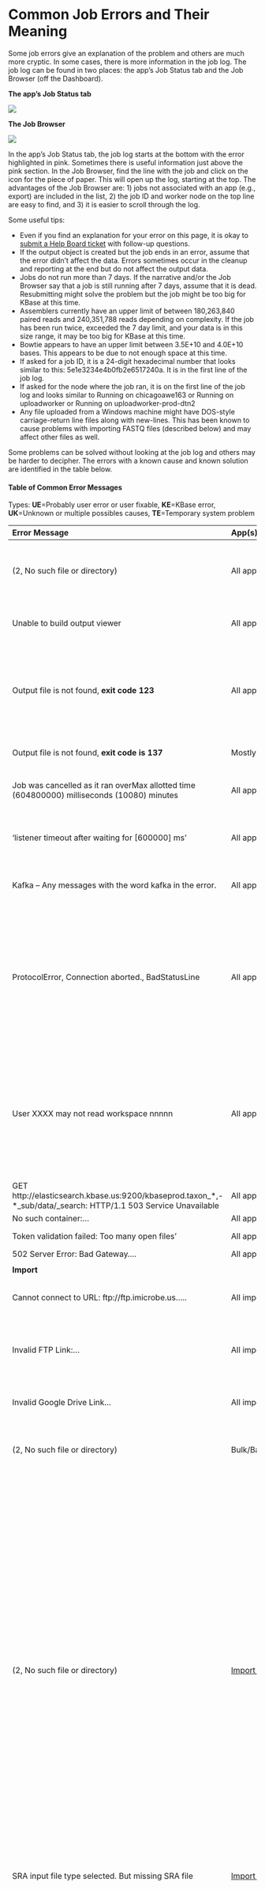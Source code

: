 # Common Job Errors and Their Meaning

Some job errors give an explanation of the problem and others are much more cryptic. In some cases, there is more information in the job log. The job log can be found in two places: the app’s Job Status tab and the Job Browser \(off the Dashboard\).

**The app’s Job Status tab**

![](http://kbase.us/wp-content/uploads/2014/10/AppErrorStatus-1.png)

**The Job Browser**

![](http://kbase.us/wp-content/uploads/2014/10/JobsPageError.png)

In the app’s Job Status tab, the job log starts at the bottom with the error highlighted in pink. Sometimes there is useful information just above the pink section. In the Job Browser, find the line with the job and click on the icon for the piece of paper. This will open up the log, starting at the top. The advantages of the Job Browser are: 1\) jobs not associated with an app \(e.g., export\) are included in the list, 2\) the job ID and worker node on the top line are easy to find, and 3\) it is easier to scroll through the log.

Some useful tips:

* Even if you find an explanation for your error on this page, it is okay to [submit a Help Board ticket](support.md) with follow-up questions.
* If the output object is created but the job ends in an error, assume that the error didn’t affect the data. Errors sometimes occur in the cleanup and reporting at the end but do not affect the output data.
* Jobs do not run more than 7 days. If the narrative and/or the Job Browser say that a job is still running after 7 days, assume that it is dead. Resubmitting might solve the problem but the job might be too big for KBase at this time. 
* Assemblers currently have an upper limit of between 180,263,840 paired reads and 240,351,788 reads depending on complexity. If the job has been run twice, exceeded the 7 day limit, and your data is in this size range, it may be too big for KBase at this time.
* Bowtie appears to have an upper limit between 3.5E+10 and 4.0E+10 bases. This appears to be due to not enough space at this time.
* If asked for a job ID, it is a 24-digit hexadecimal number that looks similar to this: 5e1e3234e4b0fb2e6517240a. It is in the first line of the job log.
* If asked for the node where the job ran, it is on the first line of the job log and looks similar to Running on chicagoawe163 or Running on uploadworker or Running on uploadworker-prod-dtn2
* Any file uploaded from a Windows machine might have  DOS-style carriage-return line files along with new-lines. This has been known to cause problems with importing FASTQ files \(described below\) and may affect other files as well.

Some problems can be solved without looking at the job log and others may be harder to decipher. The errors with a known cause and known solution are identified in the table below.

#### Table of Common Error Messages

Types: **UE**=Probably user error or user fixable, **KE**=KBase error, **UK**=Unknown or multiple possibles causes, **TE**=Temporary system problem

<table>
  <thead>
    <tr>
      <th style="text-align:left"><b>Error Message</b>
      </th>
      <th style="text-align:left"><b>App(s)</b>
      </th>
      <th style="text-align:left"><b>Type</b>
      </th>
      <th style="text-align:left"><b>Most Likely Meaning</b>
      </th>
      <th style="text-align:left"><b>Action to Take</b>
      </th>
    </tr>
  </thead>
  <tbody>
    <tr>
      <td style="text-align:left">(2, No such file or directory)</td>
      <td style="text-align:left">All apps</td>
      <td style="text-align:left">UK</td>
      <td style="text-align:left">The app did not produce any output or it produced output but none passed
        the filters. There may also be app-specific reasons described below.</td>
      <td
      style="text-align:left">Check the logs for more information. It may be necessary to adjust filters.</td>
    </tr>
    <tr>
      <td style="text-align:left">Unable to build output viewer</td>
      <td style="text-align:left">All apps</td>
      <td style="text-align:left">UK</td>
      <td style="text-align:left">The job ran for more than 7 days and crashed. There is no output. Rerunning
        might work, depending on the reason for the crash.</td>
      <td style="text-align:left">Try resubmitting.</td>
    </tr>
    <tr>
      <td style="text-align:left">Output file is not found, <b>exit code 123</b>
      </td>
      <td style="text-align:left">All apps</td>
      <td style="text-align:left">UK</td>
      <td style="text-align:left">No space left on device. The job may be too big for KBase in the current
        configuration.</td>
      <td style="text-align:left">Try rerunning to make certain that it isn&#x2019;t a conflict with other
        jobs. If this doesn&#x2019;t work, a workaround that reduces the problem
        is probably needed.</td>
    </tr>
    <tr>
      <td style="text-align:left">Output file is not found, <b>exit code is 137</b>
      </td>
      <td style="text-align:left">Mostly import apps</td>
      <td style="text-align:left">UK</td>
      <td style="text-align:left">Cause unknown. Job probably cancelled by another process but not the user.</td>
      <td
      style="text-align:left">Try resubmitting.</td>
    </tr>
    <tr>
      <td style="text-align:left">Job was cancelled as it ran overMax allotted time (604800000) milliseconds
        (10080) minutes</td>
      <td style="text-align:left">All apps</td>
      <td style="text-align:left">UE</td>
      <td style="text-align:left">The job ran for more than 7 days and finished cleanly. The job is probably
        too big.</td>
      <td style="text-align:left">Rerunning might work, depending on the reason it took so long.</td>
    </tr>
    <tr>
      <td style="text-align:left">&#x2018;listener timeout after waiting for [600000] ms&#x2019;</td>
      <td
      style="text-align:left">All apps</td>
        <td style="text-align:left">TE</td>
        <td style="text-align:left">A necessary utility called ElasticSearch went down. The fix is a manual
          process and may not get fixed during nights, weekends, and holidays.</td>
        <td
        style="text-align:left">Report the problem or resubmit the job every couple of hours until it
          runs.</td>
    </tr>
    <tr>
      <td style="text-align:left">Kafka &#x2013; Any messages with the word kafka in the error.</td>
      <td
      style="text-align:left">All apps</td>
        <td style="text-align:left">TE</td>
        <td style="text-align:left">Something went wrong with the system.</td>
        <td style="text-align:left">Report the issue if resubmitting doesn&#x2019;t fix the problem.</td>
    </tr>
    <tr>
      <td style="text-align:left">ProtocolError, Connection aborted., BadStatusLine</td>
      <td style="text-align:left">All apps</td>
      <td style="text-align:left">UK</td>
      <td style="text-align:left">Something went wrong with the reporting and cleanup at the end of the
        job.</td>
      <td style="text-align:left">It is only necessary to resubmit if you need the report at the end. The
        data is fine. If an object was created, clicking on it in the data panel
        will create a viewer for the object (which is probably missing).</td>
    </tr>
    <tr>
      <td style="text-align:left">User XXXX may not read workspace nnnnn</td>
      <td style="text-align:left">All apps</td>
      <td style="text-align:left">UE</td>
      <td style="text-align:left">The app requires data which is owned by another user and you do not have
        access. For example, you copied a genome from another user and now you
        want to do annotation. The annotation needs access to the assembly object
        but the user may have the assembly in a different narrative that you cannot
        access. In another scenario, either you or the user have deleted the original
        assembly.</td>
      <td style="text-align:left">Ask the user for access to the needed file.</td>
    </tr>
    <tr>
      <td style="text-align:left">GET http://elasticsearch.kbase.us:9200/kbaseprod.taxon_*,-*_sub/data/_search:
        HTTP/1.1 503 Service Unavailable</td>
      <td style="text-align:left">All apps</td>
      <td style="text-align:left">TE</td>
      <td style="text-align:left">A component in KBase needed to be rebooted and will recover in a few minutes.</td>
      <td
      style="text-align:left">Try again in 10-15 minutes.</td>
    </tr>
    <tr>
      <td style="text-align:left">No such container:&#x2026;</td>
      <td style="text-align:left">All apps</td>
      <td style="text-align:left">TE</td>
      <td style="text-align:left">A known temporary error</td>
      <td style="text-align:left">Resubmit</td>
    </tr>
    <tr>
      <td style="text-align:left">Token validation failed: Too many open files&#x2019;</td>
      <td style="text-align:left">All apps</td>
      <td style="text-align:left">TE</td>
      <td style="text-align:left">A known temporary error</td>
      <td style="text-align:left">Wait awhile and resubmit.</td>
    </tr>
    <tr>
      <td style="text-align:left">502 Server Error: Bad Gateway&#x2026;.</td>
      <td style="text-align:left">All apps</td>
      <td style="text-align:left">TE</td>
      <td style="text-align:left">A known temporary error</td>
      <td style="text-align:left">Resubmit</td>
    </tr>
    <tr>
      <td style="text-align:left"></td>
      <td style="text-align:left"></td>
      <td style="text-align:left"></td>
      <td style="text-align:left"></td>
      <td style="text-align:left"></td>
    </tr>
    <tr>
      <td style="text-align:left"><b>Import</b>
      </td>
      <td style="text-align:left"></td>
      <td style="text-align:left"></td>
      <td style="text-align:left"></td>
      <td style="text-align:left"></td>
    </tr>
    <tr>
      <td style="text-align:left">Cannot connect to URL: ftp://ftp.imicrobe.us&#x2026;..</td>
      <td style="text-align:left">All import apps</td>
      <td style="text-align:left">UE</td>
      <td style="text-align:left">The provided URL cannot be accessed from within KBase.</td>
      <td style="text-align:left">Double check the URL and its permission. Try again.</td>
    </tr>
    <tr>
      <td style="text-align:left">Invalid FTP Link:&#x2026;</td>
      <td style="text-align:left">All import apps</td>
      <td style="text-align:left">UE</td>
      <td style="text-align:left">The provided URL cannot be accessed from within KBase. Perhaps the option
        for &#x2018;Direct&#x2019; download should be specified instead of &#x2018;FTP&#x2019;
        (e.g., when downloading from the SRA)</td>
      <td style="text-align:left">Double check the URL and its permission. Try again.</td>
    </tr>
    <tr>
      <td style="text-align:left">Invalid Google Drive Link&#x2026;</td>
      <td style="text-align:left">All import apps</td>
      <td style="text-align:left">UE</td>
      <td style="text-align:left">The provided URL cannot be accessed from within KBase.</td>
      <td style="text-align:left">Double check the URL and its permission. Try again.</td>
    </tr>
    <tr>
      <td style="text-align:left">(2, No such file or directory)</td>
      <td style="text-align:left">Bulk/Batch import</td>
      <td style="text-align:left">UE</td>
      <td style="text-align:left">The file is not in the staging area.</td>
      <td style="text-align:left">Verify that the name is correct and upload is complete. Then resubmit.</td>
    </tr>
    <tr>
      <td style="text-align:left">(2, No such file or directory)</td>
      <td style="text-align:left"><a href="https://narrative.kbase.us/#catalog/apps/kb_uploadmethods/import_fastq_sra_as_reads_from_staging">Import file from SRA</a>
      </td>
      <td style="text-align:left">KE</td>
      <td style="text-align:left">The fastqdump ran but the file names are not the expected names. Error
        in KBase.</td>
      <td style="text-align:left">While KBase works on a fix, the following is a workaround. First, use
        the app &#x201C;Upload File to Staging from Web&#x201D; the upload all
        of your data. You can add all of the URLs you have listed in this app.
        Then, open up the staging area tab and follow the link to Globus online
        (you will need a Globus account linked to your KBase account). Rename the
        files by removing the &#x201C;.1&#x201D; from the end. Go back to KBase,
        and choose &#x201C;SRA Reads&#x201D; as the from the &#x201C;Import as&#x201D;
        dropdown menu and click the upload button (the first button to the right
        of that dropdown). That will open up an app that will add it to your narrative</td>
    </tr>
    <tr>
      <td style="text-align:left">SRA input file type selected. But missing SRA file</td>
      <td style="text-align:left"><a href="https://narrative.kbase.us/#catalog/apps/kb_uploadmethods/import_fastq_sra_as_reads_from_staging">Import SRA</a>
      </td>
      <td style="text-align:left">UE</td>
      <td style="text-align:left">The format of the file is not recognized.</td>
      <td style="text-align:left">Double check the file and try again.</td>
    </tr>
    <tr>
      <td style="text-align:left">Invalid FASTQ file &#x2026;..</td>
      <td style="text-align:left"><a href="https://narrative.kbase.us/#catalog/apps/kb_uploadmethods/import_fastq_sra_as_reads_from_staging">Import SRA</a>
      </td>
      <td style="text-align:left">KE/ UE</td>
      <td style="text-align:left">Sometimes the user has specified the file name wrong. It can also happen
        because the importer has problems with file names that end in .1</td>
      <td
      style="text-align:left">While KBase works on a fix, the following is a workaround. First, use
        the app &#x201C;Upload File to Staging from Web&#x201D; the upload all
        of your data. You can add all of the URLs you have listed in this app.
        Then, open up the staging area tab and follow the link to Globus online
        (you will need a Globus account linked to your KBase account). Rename the
        files by removing the &#x201C;.1&#x201D; from the end. Go back to KBase,
        and choose &#x201C;SRA Reads&#x201D; as the from the &#x201C;Import as&#x201D;
        dropdown menu and click the upload button (the first button to the right
        of that dropdown). That will open up an app that will add it to your narrative</td>
    </tr>
    <tr>
      <td style="text-align:left">Error running command: /kb/deployment/bin/<b>fastq-dump</b>&#x2026;..</td>
      <td
      style="text-align:left"><a href="https://narrative.kbase.us/#catalog/apps/kb_uploadmethods/import_fastq_sra_as_reads_from_staging">Import SRA</a>
        </td>
        <td style="text-align:left">UE</td>
        <td style="text-align:left">The file does not appear to be in the expected SRA format</td>
        <td style="text-align:left">Double check the file and try again</td>
    </tr>
    <tr>
      <td style="text-align:left">Error running command:<b>pigz&#x2026;..</b>
      </td>
      <td style="text-align:left">
        <p><a href="https://narrative.kbase.us/#catalog/apps/kb_uploadmethods/unpack_staging_file">Unpack_staging_file</a>
        </p>
        <p><a href="https://narrative.kbase.us/#catalog/apps/kb_uploadmethods/import_fastq_sra_as_reads_from_staging">import_fastq/SRA</a>
        </p>
      </td>
      <td style="text-align:left">UE</td>
      <td style="text-align:left">The file could not be unzipped by KBase and most likely couldn&#x2019;t
        be unzipped by the user either.</td>
      <td style="text-align:left">Verify the file is can be unzipped locally.</td>
    </tr>
    <tr>
      <td style="text-align:left">Both SRA and FASTQ/FASTA file given.</td>
      <td style="text-align:left"><a href="https://narrative.kbase.us/#catalog/apps/kb_uploadmethods/import_fastq_sra_as_reads_from_staging">import _fastq/SRA</a>
      </td>
      <td style="text-align:left">UE</td>
      <td style="text-align:left">The inputs should be either all FASTQ or all SRA.</td>
      <td style="text-align:left">Modify the inputs and resubmit.</td>
    </tr>
    <tr>
      <td style="text-align:left">Same file [XXX.XXXX.gz] is used for forward and reverse. Please select
        different files and try again.</td>
      <td style="text-align:left"><a href="https://narrative.kbase.us/#catalog/apps/kb_uploadmethods/import_fastq_sra_as_reads_from_staging">Import FASTQ</a>
      </td>
      <td style="text-align:left">UE</td>
      <td style="text-align:left">There are names for both a forward and reverse strand and they are identical.</td>
      <td
      style="text-align:left">A Single-end read library only needs one name. A Paired-end read library
        needs two files with different names.</td>
    </tr>
    <tr>
      <td style="text-align:left">File /kb/XXX.fasta is not a FASTQ file</td>
      <td style="text-align:left"><a href="https://narrative.kbase.us/#catalog/apps/kb_uploadmethods/import_fastq_sra_as_reads_from_staging">Import FASTQ</a>
      </td>
      <td style="text-align:left">UE</td>
      <td style="text-align:left">Either the file is not in FASTQ format or the file extension is not recognized.</td>
      <td
      style="text-align:left">Double check that the file is in the right format. Changing the extension
        to .fastq may be needed.</td>
    </tr>
    <tr>
      <td style="text-align:left">Invalid FASTQ file</td>
      <td style="text-align:left"><a href="https://narrative.kbase.us/#catalog/apps/kb_uploadmethods/import_fastq_sra_as_reads_from_staging">Import FASTQ</a>
      </td>
      <td style="text-align:left">UE</td>
      <td style="text-align:left">
        <p>* The fastq file includes one or more sequences that are less than 10
          bases. Short reads are a problem for some of the tools.</p>
        <p>* The fastq file doesn&#x2019;t have the right number of lines. For example,
          the lines in a single-end file needs to be a multiple of four and interleaved
          paired-end library should be a multiple of eight.</p>
        <p>* The file</p>
        <p>* The options haven&#x2019;t been selected correctly. For example, using
          an interleaved fastq file but failing to check the Interleaved box. The
          page <a href="http://kbase.us/data-upload-download-guide/short-reads/">http://kbase.us/data-upload-download-guide/short-reads/</a> might
          be helpful here.</p>
        <p>* DOS-style carriage-return line files along with new-lines. Our fasta
          validation doesn&#x2019;t handle this properly. To remove the carriage
          return characters use can this unix command</p>
        <p>tr -d &#x2018;\015&#x2019; &lt; 1.fastq &gt;cleaned_1.fastq</p>
        <p><a href="https://support.nesi.org.nz/hc/en-gb/articles/218032857-Converting-from-Windows-style-to-UNIX-style-line-endings">https://support.nesi.org.nz/hc/en-gb/articles/218032857-Converting-from-Windows-style-to-UNIX-style-line-endings</a>
        </p>
        <p><a href="https://kb.iu.edu/d/acux">https://kb.iu.edu/d/acux</a>
        </p>
      </td>
      <td style="text-align:left"></td>
    </tr>
    <tr>
      <td style="text-align:left">Reading FASTQ record failed &#x2013; non-blank lines are not a multiple
        of four.</td>
      <td style="text-align:left"><a href="https://narrative.kbase.us/#catalog/apps/kb_uploadmethods/import_fastq_sra_as_reads_from_staging">Import FASTQ</a>
      </td>
      <td style="text-align:left">UE</td>
      <td style="text-align:left">The number of lines in the FASTQ file are not a multiple of four.</td>
      <td
      style="text-align:left">Double check the file and resubmit.</td>
    </tr>
    <tr>
      <td style="text-align:left">Interleave failed &#x2013; reads files do not have an equal number of
        records&#x2026;.</td>
      <td style="text-align:left"><a href="https://narrative.kbase.us/#catalog/apps/kb_uploadmethods/import_fastq_sra_as_reads_from_staging">Import FASTQ</a>
      </td>
      <td style="text-align:left">UE</td>
      <td style="text-align:left">Something went wrong trying to interleave the Paired-end files.</td>
      <td
      style="text-align:left">Double check the line count of the files. Hidden carriage returns or linefeeds
        in the file could contribute to the problem.</td>
    </tr>
    <tr>
      <td style="text-align:left">Deinterleave failed &#x2013; line count is not divisible by 8</td>
      <td
      style="text-align:left"><a href="https://narrative.kbase.us/#catalog/apps/kb_uploadmethods/import_fastq_sra_as_reads_from_staging">Import FASTQ</a>
        </td>
        <td style="text-align:left">UE</td>
        <td style="text-align:left">The interleaved file does not appear to be the correct format.</td>
        <td
        style="text-align:left">Double check the file and try again</td>
    </tr>
    <tr>
      <td style="text-align:left">Object 1: Illegal character in object name</td>
      <td style="text-align:left"><a href="https://narrative.kbase.us/#catalog/apps/kb_uploadmethods/import_fastq_sra_as_reads_from_staging">Import FASTQ</a>
      </td>
      <td style="text-align:left">UE</td>
      <td style="text-align:left">The name of the output reads object can&#x2019;t have spaces or special
        characters.</td>
      <td style="text-align:left">Rename the output file and try again.</td>
    </tr>
    <tr>
      <td style="text-align:left">There are no contigs to save, thus there is no valid assembly.</td>
      <td
      style="text-align:left"><a href="https://narrative.kbase.us/#catalog/apps/kb_uploadmethods/import_fasta_as_assembly_from_staging">Import FASTA</a>
        </td>
        <td style="text-align:left">UE</td>
        <td style="text-align:left">There are no contigs that passed the minimum contig size.</td>
        <td style="text-align:left">Adjust the minimum contig size or other optional parameters.</td>
    </tr>
    <tr>
      <td style="text-align:left">The FASTA header key XXX appears more than once in the file</td>
      <td style="text-align:left"><a href="https://narrative.kbase.us/#catalog/apps/kb_uploadmethods/import_fasta_as_assembly_from_staging">Import FASTA</a>
      </td>
      <td style="text-align:left">UE</td>
      <td style="text-align:left">The FASTA header lines may not be unique.</td>
      <td style="text-align:left">Double check the format of the header lines and try again.</td>
    </tr>
    <tr>
      <td style="text-align:left">This FASTA file has non nucleic acid characters</td>
      <td style="text-align:left"><a href="https://narrative.kbase.us/#catalog/apps/kb_uploadmethods/import_fasta_as_assembly_from_staging">Import FASTA</a>
      </td>
      <td style="text-align:left">UE</td>
      <td style="text-align:left">The file appears to be proteins or special characters instead of DNA.</td>
      <td
      style="text-align:left">Double check the file contents and try again.</td>
    </tr>
    <tr>
      <td style="text-align:left">This FASTA file may have amino acids in it instead of the required nucleotides.</td>
      <td
      style="text-align:left"><a href="https://narrative.kbase.us/#catalog/apps/kb_uploadmethods/import_fasta_as_assembly_from_staging">Import FASTA</a>
        </td>
        <td style="text-align:left">UE</td>
        <td style="text-align:left">The file appears to be proteins instead of DNA.</td>
        <td style="text-align:left">Double check the file contents and try again.</td>
    </tr>
    <tr>
      <td style="text-align:left">FASTQ/FASTA input file type selected. But missing FASTQ/FASTA file</td>
      <td
      style="text-align:left"><a href="https://narrative.kbase.us/#catalog/apps/kb_uploadmethods/import_fasta_as_assembly_from_staging">Import FASTA</a>
        </td>
        <td style="text-align:left">UE</td>
        <td style="text-align:left">The selected file does not match the import selected.</td>
        <td style="text-align:left">Select a valid combination and try again.</td>
    </tr>
    <tr>
      <td style="text-align:left">(\utf-8\, b\PK\\x03\\x04\\x14\\x00\\x08&#x2026;&#x2026;.</td>
      <td style="text-align:left"><a href="https://narrative.kbase.us/#catalog/apps/kb_uploadmethods/import_fasta_as_assembly_from_staging">Import FASTA</a>
      </td>
      <td style="text-align:left">UE</td>
      <td style="text-align:left">Attempt to import a zip file with multiple files as a single data object.</td>
      <td
      style="text-align:left">
        <p>Run the app</p>
        <p>&#x2018;Unpack a Compressed File in Staging Area&#x2019; on the file and
          resubmit.</p>
        </td>
    </tr>
    <tr>
      <td style="text-align:left"></td>
      <td style="text-align:left"></td>
      <td style="text-align:left"></td>
      <td style="text-align:left"></td>
      <td style="text-align:left"></td>
    </tr>
    <tr>
      <td style="text-align:left"></td>
      <td style="text-align:left"></td>
      <td style="text-align:left"></td>
      <td style="text-align:left"></td>
      <td style="text-align:left"></td>
    </tr>
    <tr>
      <td style="text-align:left">Duplicate gene ID: XXXX_xxxx</td>
      <td style="text-align:left"><a href="https://narrative.kbase.us/#catalog/apps/kb_uploadmethods/import_genbank_as_genome_from_staging">Import GenBank</a>
      </td>
      <td style="text-align:left">UE</td>
      <td style="text-align:left">The gene IDs in the input file are not unique.</td>
      <td style="text-align:left">Edit the gene IDs and try again.</td>
    </tr>
    <tr>
      <td style="text-align:left">The input directory does not have any files with one of the following
        extensions .gbff,.gbk,.gb,.genbank,.dat,.gbf</td>
      <td style="text-align:left"><a href="https://narrative.kbase.us/#catalog/apps/kb_uploadmethods/import_genbank_as_genome_from_staging">Import GenBank</a>
      </td>
      <td style="text-align:left">UE</td>
      <td style="text-align:left">The app only recognizes the listed file extensions as valid GenBank files.</td>
      <td
      style="text-align:left">Change the file extension and try again.</td>
    </tr>
    <tr>
      <td style="text-align:left">XXX is not a valid KBase taxon ID.</td>
      <td style="text-align:left"><a href="https://narrative.kbase.us/#catalog/apps/kb_uploadmethods/import_genbank_as_genome_from_staging">Import GenBank</a>
      </td>
      <td style="text-align:left">UE</td>
      <td style="text-align:left">The Taxonomy ID in the advanced parameters is optional and needs to be
        an integer when specified. The user provided the text string &#x2018;XXX&#x2019;.</td>
      <td
      style="text-align:left">Use an integer taxon ID or leave it blank. The information will be picked
        up from the GenBank file or from the scientific name.</td>
    </tr>
    <tr>
      <td style="text-align:left">Every feature sequence id must match a fasta sequence id</td>
      <td style="text-align:left"><a href="https://narrative.kbase.us/#catalog/apps/kb_uploadmethods/import_gff_fasta_as_genome_from_staging">Import GFF</a>
      </td>
      <td style="text-align:left">UE</td>
      <td style="text-align:left">There is a problem with the GFF format. The IDs in the &#x2018;sequence
        source&#x2019; lines must match the header lines in the FASTA file.</td>
      <td
      style="text-align:left">Correct the format and try again.</td>
    </tr>
    <tr>
      <td style="text-align:left">unable to parse &gt;&#x2026;..</td>
      <td style="text-align:left"><a href="https://narrative.kbase.us/#catalog/apps/kb_uploadmethods/import_gff_fasta_as_genome_from_staging">Import GFF</a>
      </td>
      <td style="text-align:left">UE</td>
      <td style="text-align:left">The file may not be in GFF format.</td>
      <td style="text-align:left">Double check the format of the file and try again.</td>
    </tr>
    <tr>
      <td style="text-align:left">Features must be completely contained within the Contig in the Fasta file.</td>
      <td
      style="text-align:left"><a href="https://narrative.kbase.us/#catalog/apps/kb_uploadmethods/import_gff_fasta_as_genome_from_staging">Import GFF</a>
        </td>
        <td style="text-align:left">UE</td>
        <td style="text-align:left">The coordinates for the feature are outside the bounds of the contig.</td>
        <td
        style="text-align:left">Double check the file where indicated and try again.</td>
    </tr>
    <tr>
      <td style="text-align:left">Starch.csv&#x201D; is not a valid EXCEL nor TSV file</td>
      <td style="text-align:left"><a href="https://narrative.kbase.us/#catalog/apps/kb_uploadmethods/import_tsv_excel_as_media_from_staging">Import media</a>
      </td>
      <td style="text-align:left">UE</td>
      <td style="text-align:left">The file format is not recognized.</td>
      <td style="text-align:left">Double check the file and try again.</td>
    </tr>
    <tr>
      <td style="text-align:left">data file 4.xml either does not use commas or tabs as a separator</td>
      <td
      style="text-align:left"><a href="https://narrative.kbase.us/#catalog/apps/kb_uploadmethods/import_file_as_fba_model_from_staging">Import models</a>
        </td>
        <td style="text-align:left">UE</td>
        <td style="text-align:left">The file format is not recognized</td>
        <td style="text-align:left">Double check the file contents and try again.</td>
    </tr>
    <tr>
      <td style="text-align:left">No object with name _Nostoc_azollae__0708</td>
      <td style="text-align:left"><a href="https://narrative.kbase.us/#catalog/apps/kb_uploadmethods/import_file_as_fba_model_from_staging">Import models</a>
      </td>
      <td style="text-align:left">UE</td>
      <td style="text-align:left">The genome does not exist in the narrative</td>
      <td style="text-align:left">Correct the genome name and resubmit.</td>
    </tr>
    <tr>
      <td style="text-align:left"></td>
      <td style="text-align:left"></td>
      <td style="text-align:left"></td>
      <td style="text-align:left"></td>
      <td style="text-align:left"></td>
    </tr>
    <tr>
      <td style="text-align:left"><b>Assembly</b>
      </td>
      <td style="text-align:left"></td>
      <td style="text-align:left"></td>
      <td style="text-align:left"></td>
      <td style="text-align:left"></td>
    </tr>
    <tr>
      <td style="text-align:left">There are no contigs to save, thus there is no valid assembly.</td>
      <td
      style="text-align:left"><a href="https://narrative.kbase.us/#catalog/apps/kb_SPAdes/run_SPAdes/">Assemble with SPAdes</a>,
        <a
        href="https://narrative.kbase.us/#catalog/apps/kb_assembly_compare/run_filter_contigs_by_length">Filter assembled contigs by length</a>
          </td>
          <td style="text-align:left">UE</td>
          <td style="text-align:left">There are no contigs that passed the minimum contig size.</td>
          <td style="text-align:left">Adjust the minimum contig size or other optional parameters.</td>
    </tr>
    <tr>
      <td style="text-align:left">Error running SPAdes, return code: 1</td>
      <td style="text-align:left"><a href="https://narrative.kbase.us/#catalog/apps/kb_SPAdes/run_SPAdes">Assemble with SPAdes</a> or
        <a
        href="https://narrative.kbase.us/#catalog/apps/kb_SPAdes/run_hybridSPAdes">Assemble with hybridSPAdes</a>or <a href="https://narrative.kbase.us/#catalog/apps/kb_SPAdes/run_metaSPAdes/release">Assemble Reads with metaSPAdes</a>
      </td>
      <td style="text-align:left">UE</td>
      <td style="text-align:left">
        <ol>
          <li>The coverage of your input is so uneven that everything is disconnected.</li>
          <li>The reads contain too many k-mers to fit into available memory.</li>
          <li>Incomplete write! Reason: No space left on device.</li>
          <li>Coverage not uniform</li>
          <li>hybridSPAdes ended abnormally</li>
          <li>Failed to align paired reads</li>
          <li>left paired reads is not equal to right paired reads</li>
          <li>cannot specify any data types except a single paired-end library (optionally
            accompanied by a single library of TSLR-contigs, or PacBio reads, or Nanopore
            reads) in metaSPAdes mode</li>
          <li>The program was terminated by segmentation fault</li>
          <li>Too many erroneous kmers, the estimates might be unreliable</li>
        </ol>
      </td>
      <td style="text-align:left">Look for an explanation from SPAdes in the log.</td>
    </tr>
    <tr>
      <td style="text-align:left">Deinterleave failed &#x2013; line count is not divisible by 8</td>
      <td
      style="text-align:left"><a href="https://narrative.kbase.us/#catalog/apps/kb_SPAdes/run_SPAdes">Assemble with SPAdes</a> or
        <a
        href="https://narrative.kbase.us/#catalog/apps/kb_SPAdes/run_hybridSPAdes">Assemble with hybridSPAdes</a>or <a href="https://narrative.kbase.us/#catalog/apps/kb_SPAdes/run_metaSPAdes/release">Assemble Reads with metaSPAdes</a>
          </td>
          <td style="text-align:left">UE</td>
          <td style="text-align:left">The interleaved file does not appear to be the correct format.</td>
          <td
          style="text-align:left">Double check the files are labeled properly and try again</td>
    </tr>
    <tr>
      <td style="text-align:left">Reads object XXX is marked as containing metagenomic data but the assembly
        method was not specified as metagenomic</td>
      <td style="text-align:left"><a href="https://narrative.kbase.us/#catalog/apps/kb_SPAdes/run_SPAdes">Assemble with SPAdes</a> or
        <a
        href="https://narrative.kbase.us/#catalog/apps/kb_SPAdes/run_hybridSPAdes">Assemble with hybridSPAdes</a>
      </td>
      <td style="text-align:left">UE</td>
      <td style="text-align:left">The input object and the selected parameters disagree</td>
      <td style="text-align:left">Change the data input or the app parameters and resubmit.</td>
    </tr>
    <tr>
      <td style="text-align:left">Plasmid assembly requires that one and only one library as input.</td>
      <td
      style="text-align:left"><a href="https://narrative.kbase.us/#catalog/apps/kb_SPAdes/run_SPAdes">Assemble with SPAdes</a>
        </td>
        <td style="text-align:left">UE</td>
        <td style="text-align:left">There is more than one input library.</td>
        <td style="text-align:left">Change the input to be just one library, change the library source, or
          merge the libraries and try again.</td>
    </tr>
    <tr>
      <td style="text-align:left">Invalid type for object 27459/32/1&#x2026;..</td>
      <td style="text-align:left"><a href="https://narrative.kbase.us/#catalog/apps/kb_SPAdes/run_hybridSPAdes/release">Assemble with hybridSPAdes</a>
      </td>
      <td style="text-align:left">UE</td>
      <td style="text-align:left">The user is allowed to enter an Assembly for the long reads (like in the
        MaSuRCA app) but this results in an error.</td>
      <td style="text-align:left">Only use the object types listed and resubmit.</td>
    </tr>
    <tr>
      <td style="text-align:left">QUAST reported an error, return code was 4</td>
      <td style="text-align:left"><a href="https://narrative.kbase.us/#catalog/apps/kb_SPAdes/run_metaSPAdes/release">Assemble Reads with metaSPAdes</a>
      </td>
      <td style="text-align:left">UE</td>
      <td style="text-align:left">None of the assembly files contains correct contigs (none greater than
        the minimum contig filter).</td>
      <td style="text-align:left">Provide different files or decrease &#x2013;min-contig threshold</td>
    </tr>
    <tr>
      <td style="text-align:left">Error on ObjectIdentity #1: Illegal character in object name</td>
      <td style="text-align:left"><a href="https://narrative.kbase.us/#catalog/apps/Velvet/run_velvet">Assemble with Velvet</a>
      </td>
      <td style="text-align:left">UE</td>
      <td style="text-align:left">Velvet did not assemble any contigs longer than the minimum length.</td>
      <td
      style="text-align:left">Change the configuration and resubmit.</td>
    </tr>
    <tr>
      <td style="text-align:left">&#x2018;list index out of range&#x2019;</td>
      <td style="text-align:left"><a href="https://narrative.kbase.us/#catalog/apps/hipmer/run_hipmer_hpc">Assemble with Hipmer</a>
      </td>
      <td style="text-align:left">UE</td>
      <td style="text-align:left">There is no input data</td>
      <td style="text-align:left">Add data to the app and resubmit.</td>
    </tr>
    <tr>
      <td style="text-align:left">Error in HipMER execution</td>
      <td style="text-align:left"><a href="https://narrative.kbase.us/#catalog/apps/hipmer/run_hipmer_hpc/release">Assemble with Hipmer</a>
      </td>
      <td style="text-align:left">UE</td>
      <td style="text-align:left">
        <p>Possible causes:</p>
        <ol>
          <li>The data was a metagenome but the <b>metagenome flag was not enabled</b>
          </li>
          <li>The the metagenome flag was enabled but the data was <b>not a metagenome</b>
          </li>
          <li>Exceeded time limit at NERSC</li>
          <li></li>
          <li>Other data/parameter combinations that result in no returned assembly</li>
        </ol>
      </td>
      <td style="text-align:left">Change the configuration and resubmit.</td>
    </tr>
    <tr>
      <td style="text-align:left">Using input parameters, you have filtered all contigs from the HipMer
        assembly. Decrease the minimum contig size and try again</td>
      <td style="text-align:left"><a href="https://narrative.kbase.us/#catalog/apps/hipmer/run_hipmer_hpc/release">Assemble with Hipmer</a>
      </td>
      <td style="text-align:left">UE</td>
      <td style="text-align:left">The minimum contig length is too large.</td>
      <td style="text-align:left">Lower the minimum contig length and resubmit.</td>
    </tr>
    <tr>
      <td style="text-align:left">(2, No such file or directory)</td>
      <td style="text-align:left"><a href="https://narrative.kbase.us/#catalog/apps/hipmer/run_hipmer_hpc">Assemble with Hipmer</a>
      </td>
      <td style="text-align:left">TE</td>
      <td style="text-align:left">Hipmer was in the queue too long and did not run.</td>
      <td style="text-align:left">Resubmit</td>
    </tr>
    <tr>
      <td style="text-align:left">
        <p>Error running command: XXX/config.txt</p>
        <p>Exit Code: 1</p>
      </td>
      <td style="text-align:left"><a href="https://narrative.kbase.us/#catalog/apps/kb_MaSuRCA/run_masurca_assembler">MaSuRCA Assembler</a>
      </td>
      <td style="text-align:left">UE</td>
      <td style="text-align:left">
        <ol>
          <li>invalid file for PACBIO</li>
          <li>invalid file for NANOPORE</li>
        </ol>
      </td>
      <td style="text-align:left">Double check the file and resubmit.</td>
    </tr>
    <tr>
      <td style="text-align:left">Genome at 48203/40/2 does not have reference to the assembly object</td>
      <td
      style="text-align:left"><a href="https://narrative.kbase.us/#catalog/apps/kb_stringtie/run_stringtie/">Assemble with StringTie</a>
        </td>
        <td style="text-align:left">UE</td>
        <td style="text-align:left">A previous step (e.g., HISAT) used an assembly instead of a genome as
          input.</td>
        <td style="text-align:left">Go back to the previous step and use a genome as input.</td>
    </tr>
    <tr>
      <td style="text-align:left"></td>
      <td style="text-align:left"></td>
      <td style="text-align:left"></td>
      <td style="text-align:left"></td>
      <td style="text-align:left"></td>
    </tr>
    <tr>
      <td style="text-align:left"></td>
      <td style="text-align:left"></td>
      <td style="text-align:left"></td>
      <td style="text-align:left"></td>
      <td style="text-align:left"></td>
    </tr>
    <tr>
      <td style="text-align:left"><b>Annotation</b>
      </td>
      <td style="text-align:left"></td>
      <td style="text-align:left"></td>
      <td style="text-align:left"></td>
      <td style="text-align:left"></td>
    </tr>
    <tr>
      <td style="text-align:left">Error invoking method call_features_rRNA_SEED</td>
      <td style="text-align:left">Annotate a <a href="https://narrative.kbase.us/#catalog/apps/RAST_SDK/annotate_contigset/">contig</a> or
        <a
        href="https://narrative.kbase.us/#catalog/apps/RAST_SDK/annotate_contigsets/">contigs</a>or a <a href="https://narrative.kbase.us/#catalog/apps/RAST_SDK/reannotate_microbial_genome/">genome</a> or
          <a
          href="https://narrative.kbase.us/#catalog/apps/RAST_SDK/reannotate_microbial_genomes/">genomes</a>with RAST</td>
      <td style="text-align:left">UE</td>
      <td style="text-align:left">One or more of the FASTA header lines are extremely long.</td>
      <td style="text-align:left">Shorten them, reupload, and resubmit. KBase is working on a solution to
        this problem.</td>
    </tr>
    <tr>
      <td style="text-align:left">too many contigs</td>
      <td style="text-align:left">Annotate a <a href="https://narrative.kbase.us/#catalog/apps/RAST_SDK/annotate_contigset/">contig</a> or
        <a
        href="https://narrative.kbase.us/#catalog/apps/RAST_SDK/annotate_contigsets/">contigs</a>or a <a href="https://narrative.kbase.us/#catalog/apps/RAST_SDK/reannotate_microbial_genome/">genome</a> or
          <a
          href="https://narrative.kbase.us/#catalog/apps/RAST_SDK/reannotate_microbial_genomes/">genomes</a>with RAST or <a href="https://narrative.kbase.us/#catalog/apps/ProkkaAnnotation/annotate_contigs/">annotate with PROKKA</a>
      </td>
      <td style="text-align:left">UE</td>
      <td style="text-align:left">RAST has a limit of 10,000 contigs. Prokka has a limit of 30,000 contigs.</td>
      <td
      style="text-align:left">Divide the file or bin the contigs before running RAST again.</td>
    </tr>
    <tr>
      <td style="text-align:left">The genome does not contain any CDSs or features!</td>
      <td style="text-align:left"><a href="https://narrative.kbase.us/#catalog/modules/kb_plant_rast">Annotate plant transcripts</a>
      </td>
      <td style="text-align:left">UE</td>
      <td style="text-align:left">The input genome does not have the needed features.</td>
      <td style="text-align:left">Double check the file and try again.</td>
    </tr>
    <tr>
      <td style="text-align:left">Object #1, 0ae7adb1-6351-4d26-a526-cc09c15e46ee.report has invalid reference:
        &#x2026;.</td>
      <td style="text-align:left">Annotate a <a href="https://narrative.kbase.us/#catalog/apps/RAST_SDK/annotate_contigset/">contig</a> or
        <a
        href="https://narrative.kbase.us/#catalog/apps/RAST_SDK/annotate_contigsets/">contigs</a>or a <a href="https://narrative.kbase.us/#catalog/apps/RAST_SDK/reannotate_microbial_genome/">genome</a> or
          <a
          href="https://narrative.kbase.us/#catalog/apps/RAST_SDK/reannotate_microbial_genomes/">genomes</a>with RAST</td>
      <td style="text-align:left">UE</td>
      <td style="text-align:left">There are no input datasets listed</td>
      <td style="text-align:left">Supply the dataset(s) and resubmit</td>
    </tr>
    <tr>
      <td style="text-align:left">Error on ObjectSpecification #1: Unable to parse version portion of object
        reference nnnn/2/1, nnnn to an integer</td>
      <td style="text-align:left">Annotate <a href="https://narrative.kbase.us/#catalog/apps/RAST_SDK/annotate_contigsets/">contigs</a> or
        or <a href="https://narrative.kbase.us/#catalog/apps/RAST_SDK/reannotate_microbial_genomes/">genomes</a> with
        RAST</td>
      <td style="text-align:left">UE</td>
      <td style="text-align:left">The wrong delimiter was used in the free text of the Assembly list or
        Genome list. The list was by object ID, e.g., 54079/2/1</td>
      <td style="text-align:left">Change the delimiter to a semicolon (;) and resubmit.</td>
    </tr>
    <tr>
      <td style="text-align:left">Error on ObjectSpecification #1: Illegal number of separators /</td>
      <td
      style="text-align:left">Annotate <a href="https://narrative.kbase.us/#catalog/apps/RAST_SDK/annotate_contigsets/">contigs</a> or
        or <a href="https://narrative.kbase.us/#catalog/apps/RAST_SDK/reannotate_microbial_genomes/">genomes</a> with
        RAST</td>
        <td style="text-align:left">UE</td>
        <td style="text-align:left">The wrong delimiter was used in the free text of the Assembly list or
          Genome list. The list was by object name, e.g., My_genome</td>
        <td style="text-align:left">Change the delimiter to a semicolon (;) and resubmit.</td>
    </tr>
    <tr>
      <td style="text-align:left">(2, No such file or directory)</td>
      <td style="text-align:left"><a href="https://narrative.kbase.us/#catalog/apps/ProkkaAnnotation/annotate_contigs/">Prokka-annotate an assembly</a>
      </td>
      <td style="text-align:left">UE</td>
      <td style="text-align:left">One or more contigs had header lines longer than 37 characters.</td>
      <td
      style="text-align:left">Edit the fasta file, upload again, and resubmit.</td>
    </tr>
    <tr>
      <td style="text-align:left">name assembly_info is not defined</td>
      <td style="text-align:left"><a href="https://narrative.kbase.us/#catalog/apps/ProkkaAnnotation/annotate_contigs/">Prokka-annotate an assembly</a>
      </td>
      <td style="text-align:left">UE</td>
      <td style="text-align:left">You are running the beta version of the app</td>
      <td style="text-align:left">Change to the released version</td>
    </tr>
    <tr>
      <td style="text-align:left"><b>Modeling</b>
      </td>
      <td style="text-align:left"></td>
      <td style="text-align:left"></td>
      <td style="text-align:left"></td>
      <td style="text-align:left"></td>
    </tr>
    <tr>
      <td style="text-align:left">Must provide one and only one of workspace name</td>
      <td style="text-align:left"><a href="https://narrative.kbase.us/#catalog/apps/fba_tools/bulk_down/https://narrative.kbase.us/#catalog/apps/fba_tools/bulk_download_modeling_objects/">Bulk download of modeling objects</a>
      </td>
      <td style="text-align:left">UE</td>
      <td style="text-align:left">No modeling objects were found the the user&#x2019;s narrative.</td>
      <td
      style="text-align:left">Add some objects and resubmit.</td>
    </tr>
    <tr>
      <td style="text-align:left">GLPK does not support ID&#x2019;s longer than 256 characters</td>
      <td style="text-align:left">Download models in SBML</td>
      <td style="text-align:left">KE</td>
      <td style="text-align:left">This option fails when this condition exists and the app needs maintenance.</td>
      <td
      style="text-align:left">Nothing can be done at this time. KBase is working on a solution to this
        problem.</td>
    </tr>
    <tr>
      <td style="text-align:left">Can&#x2019;t use an undefined value as an ARRAY reference</td>
      <td style="text-align:left"><a href="https://narrative.kbase.us/#catalog/apps/fba_tools/view_flux_network/">View_flux_network</a> 
      </td>
      <td style="text-align:left">KE</td>
      <td style="text-align:left">The app is failing and needs maintenance.</td>
      <td style="text-align:left">Nothing can be done at this time. KBase is working on a solution to this
        problem.</td>
    </tr>
    <tr>
      <td style="text-align:left">Authentication required for AbstractHandle but no authentication header
        was passed</td>
      <td style="text-align:left"><a href="https://narrative.kbase.us/#catalog/apps/fba_tools/view_flux_network/">View_flux_network</a> 
      </td>
      <td style="text-align:left">KE</td>
      <td style="text-align:left">The app is failing and needs maintenance.</td>
      <td style="text-align:left">Nothing can be done at this time. KBase is working on a solution to this
        problem.</td>
    </tr>
    <tr>
      <td style="text-align:left">Must select at least two models to compare</td>
      <td style="text-align:left"><a href="https://narrative.kbase.us/#catalog/apps/fba_tools/compare_models/">Compare models</a>
      </td>
      <td style="text-align:left">UE</td>
      <td style="text-align:left">The app requires two or more models for the comparison.</td>
      <td style="text-align:left">Add at least one more model and try again.</td>
    </tr>
    <tr>
      <td style="text-align:left"><b>Other</b>
      </td>
      <td style="text-align:left"></td>
      <td style="text-align:left"></td>
      <td style="text-align:left"></td>
      <td style="text-align:left"></td>
    </tr>
    <tr>
      <td style="text-align:left">Error running service CLI for method &#x2018;ClusterServiceR.cluster_hierarchical&#x2019;
        with exit code 1 &#x2026;&#x2026;</td>
      <td style="text-align:left"><a href="https://narrative.kbase.us/#catalog/apps/KBaseFeatureValues/expression_toolkit_cluster_hierarchical/">expression_toolkit_cluster_hierarchical</a>,
        or <a href="https://narrative.kbase.us/#catalog/apps/KBaseFeatureValues/expression_toolkit_estimate_k/">expression_toolkit_estimate_k</a>,
        or <a href="https://narrative.kbase.us/#catalog/apps/KBaseFeatureValues/expression_toolkit_cluster_k_means/">expression_toolkit_cluster_k_means</a>
      </td>
      <td style="text-align:left">KE</td>
      <td style="text-align:left">The app is failing and needs maintenance.</td>
      <td style="text-align:left">Nothing can be done at this time. KBase is working on a solution to this
        problem.</td>
    </tr>
    <tr>
      <td style="text-align:left">cannot have both input_one_sequence and input_one_ref parameter</td>
      <td
      style="text-align:left"><a href="https://narrative.kbase.us/#catalog/apps/kb_blast/BLASTp_Search/">BLAST</a>
        </td>
        <td style="text-align:left">UE</td>
        <td style="text-align:left">The app requires either a single Query Sequence or a Query Object with
          single sequence.</td>
        <td style="text-align:left">Change the inputs and resubmit.</td>
    </tr>
    <tr>
      <td style="text-align:left">output_one_name parameter required if input_one_sequence parameter is
        provided</td>
      <td style="text-align:left"><a href="https://narrative.kbase.us/#catalog/apps/kb_blast/BLASTp_Search/">BLAST</a>
      </td>
      <td style="text-align:left">UE</td>
      <td style="text-align:left">If a Query Sequence is used as input, an Output Query Sequence must be
        named.</td>
      <td style="text-align:left">Add an output name or change the input. Try again.</td>
    </tr>
    <tr>
      <td style="text-align:left">ABORT: You must run the RAST SEED Annotation App or use SKIP option&#x2026;.</td>
      <td
      style="text-align:left">View Function Profile of <a href="https://narrative.kbase.us/#catalog/apps/kb_phylogenomics/view_fxn_profile_featureSet/">featureset</a>,
        <a
        href="https://narrative.kbase.us/#catalog/apps/kb_phylogenomics/view_fxn_profile/">genomes</a>, or <a href="https://narrative.kbase.us/#catalog/apps/kb_phylogenomics/view_fxn_profile_phylo/">phylogenetic tree</a>
          </td>
          <td style="text-align:left">UE</td>
          <td style="text-align:left">The app is expecting RAST annotation for the input genome(s).</td>
          <td
          style="text-align:left">The easiest option is to check the &#x2018;Skip missing genomes&#x2019;
            box in the advanced parameters. For more complete output 1) run <a href="https://narrative.kbase.us/#catalog/apps/RAST_SDK/reannotate_microbial_genome/">Annotate Microbial Genome</a>(s)
            with RAST on the listed genomes and 2) use the genome(s) newly created
            by RAST as the input to the View Function Profile. Because the names are
            different, the app does not know how to find the newer version of the genome.</td>
    </tr>
    <tr>
      <td style="text-align:left">ABORT: You must run the &#x2018;Domain Annotation&#x2019; App or use SKIP
        option &#x2026;.</td>
      <td style="text-align:left">View Function Profile of <a href="https://narrative.kbase.us/#catalog/apps/kb_phylogenomics/view_fxn_profile_featureSet/">featureset</a>,
        <a
        href="https://narrative.kbase.us/#catalog/apps/kb_phylogenomics/view_fxn_profile/">genomes</a>, or <a href="https://narrative.kbase.us/#catalog/apps/kb_phylogenomics/view_fxn_profile_phylo/">phylogenetic tree</a>
      </td>
      <td style="text-align:left">UE</td>
      <td style="text-align:left">The app is expecting <a href="https://narrative.kbase.us/#catalog/modules/DomainAnnotation">Domain annotation</a> for
        the input genome(s).</td>
      <td style="text-align:left">Either run the Domain Annotation on the listed genome(s) or check the
        &#x2018;Skip missing genomes&#x2019; box in the advanced parameters.</td>
    </tr>
    <tr>
      <td style="text-align:left">Error processing genome [xxx/xxx/x] (Not one protein family member found)</td>
      <td
      style="text-align:left">Insert <a href="https://narrative.kbase.us/#catalog/apps/SpeciesTreeBuilder/insert_set_of_genomes_into_species_tree/">genome</a> or
        <a
        href="https://narrative.kbase.us/#catalog/apps/SpeciesTreeBuilder/insert_genomeset_into_species_tree">genomes</a>into a species tree</td>
          <td style="text-align:left">UE</td>
          <td style="text-align:left">The species tree is built using the predicted proteins in the genomes.</td>
          <td
          style="text-align:left">Run an app that does gene calling/genome annotation on the listed genome(s).
            Either RAST or Prokka annotation will work.</td>
    </tr>
    <tr>
      <td style="text-align:left"></td>
      <td style="text-align:left"></td>
      <td style="text-align:left"></td>
      <td style="text-align:left"></td>
      <td style="text-align:left"></td>
    </tr>
    <tr>
      <td style="text-align:left">Feature ID AT2G30640 does not exist in the supplied genome</td>
      <td style="text-align:left"><a href="https://narrative.kbase.us/#catalog/apps/FeatureSetUtils/build_feature_set/">Build a Feature Set</a>
      </td>
      <td style="text-align:left">UE</td>
      <td style="text-align:left">The selected feature does not exist in the genome.</td>
      <td style="text-align:left">Double check the selection and try again.</td>
    </tr>
    <tr>
      <td style="text-align:left">incompatible read library types in ReadsSet</td>
      <td style="text-align:left"><a href="https://narrative.kbase.us/#catalog/apps/kb_ReadsUtilities/KButil_Merge_MultipleReadsLibs_to_OneLibrary/">Merge Reads Libraries</a>
      </td>
      <td style="text-align:left">UE</td>
      <td style="text-align:left">Every library in the input to merge must be of the same type, either all
        Paired-End or Single-End.</td>
      <td style="text-align:left">Change the inputs and resubmit.</td>
    </tr>
    <tr>
      <td style="text-align:left">missing or empty krona input file</td>
      <td style="text-align:left"><a href="https://narrative.kbase.us/#catalog/apps/kb_kaiju/run_kaiju">Classify Taxonomy with Kaiju</a>
      </td>
      <td style="text-align:left">UE</td>
      <td style="text-align:left">The filters were too restrictive and no output was generated</td>
      <td style="text-align:left">Change the input parameters and resubmit.</td>
    </tr>
    <tr>
      <td style="text-align:left">Object NNN cannot be accessed: User user_name may not read workspace XXXXX</td>
      <td
      style="text-align:left"><a href="https://narrative.kbase.us/#catalog/apps/kb_Msuite/run_checkM_lineage_wf/release">Assess genome quality with checkM</a>
        </td>
        <td style="text-align:left">UE</td>
        <td style="text-align:left">The app requires data which is owned by another user and you do not have
          access. For example, you copied a genome from another user and now you
          want to do annotation. The annotation needs access to the assembly object
          but the user may have the assembly in a different narrative that you cannot
          access. In another scenario, either you or the user have deleted the original
          assembly.</td>
        <td style="text-align:left">Ask the user for access to the needed file.</td>
    </tr>
    <tr>
      <td style="text-align:left">(1, &#x2018;/bin/bash -c &#x201C;source activate py2 &amp;&amp; GTDBTK_DATA_PATH</td>
      <td
      style="text-align:left"><a href="https://narrative.kbase.us/#catalog/apps/kb_gtdbtk/run_kb_gtdbtk/release">GTDB-Tk classify</a>
        </td>
        <td style="text-align:left">KE</td>
        <td style="text-align:left">Unknown error.</td>
        <td style="text-align:left">Nothing can be done at this time. KBase is working on a solution to this
          problem.</td>
    </tr>
    <tr>
      <td style="text-align:left">(2, &#x2018;/bin/bash -c &#x201C;source activate py2 &amp;&amp; GTDBTK_DATA_PATH</td>
      <td
      style="text-align:left"><a href="https://narrative.kbase.us/#catalog/apps/kb_gtdbtk/run_kb_gtdbtk/release">GTDB-Tk classify</a>
        </td>
        <td style="text-align:left">UE</td>
        <td style="text-align:left">The &#x2018;Minimum Alignment Percent&#x2019; was left blank</td>
        <td style="text-align:left">Assign a minimum percent in the advanced parameters and resubmit.</td>
    </tr>
    <tr>
      <td style="text-align:left">Invalid input:nselect Run All Paired Condition Combinations or provide
        partial condition pairs. Dont do both</td>
      <td style="text-align:left"><a href="https://narrative.kbase.us/#catalog/apps/kb_deseq/run_DESeq2/release">Create Differential Expression Matrix using DeSEQ2</a>
      </td>
      <td style="text-align:left">UE</td>
      <td style="text-align:left">The user failed to select ALL vs Partial conditions. It can&#x2019;t be
        blank and you can&#x2019;t select both.</td>
      <td style="text-align:left">
        <p>Do one and only one of the following:</p>
        <ol>
          <li>Check the box next to &#x2018;Run All Paired Condition Combinations&#x2019;</li>
          <li>Add a &#x2018;Run Partial Paried Condition Combinations&#x2019;</li>
        </ol>
      </td>
    </tr>
    <tr>
      <td style="text-align:left">(2, No such file or directory)</td>
      <td style="text-align:left"><a href="https://narrative.kbase.us/#catalog/apps/gottcha2/run_gottcha2/">GOTTCHA</a>
      </td>
      <td style="text-align:left">UE</td>
      <td style="text-align:left">The wrong reference database was used</td>
      <td style="text-align:left">Change the reference database and resubmit.</td>
    </tr>
    <tr>
      <td style="text-align:left">(2, No such file or directory)</td>
      <td style="text-align:left"><a href="https://narrative.kbase.us/#catalog/apps/gottcha2/run_gottcha2/">GOTTCHA</a>
      </td>
      <td style="text-align:left">KE</td>
      <td style="text-align:left">More than two reads libraries were included in the input.</td>
      <td style="text-align:left">The developers have a task to fix this. The workaround is to only submit
        a maximum of two libraries at a time. Merging reads libraries can help
        with this process.</td>
    </tr>
    <tr>
      <td style="text-align:left">You must enter either an input genome or input reads</td>
      <td style="text-align:left"><a href="https://narrative.kbase.us/#catalog/apps/kraken2/run_kraken2/beta">Kraken</a>
      </td>
      <td style="text-align:left">UE</td>
      <td style="text-align:left">There are two input options and one of them must be selected.</td>
      <td
      style="text-align:left">Add a input and resubmit.</td>
    </tr>
    <tr>
      <td style="text-align:left">Cannot write data to fasta</td>
      <td style="text-align:left"><a href="https://narrative.kbase.us/#catalog/apps/VirSorter/run_VirSorter/release">VirSorter</a>
      </td>
      <td style="text-align:left">KE</td>
      <td style="text-align:left">The user interface allows users to enter a genome as input but the app
        will reject it. The error has been reported.</td>
      <td style="text-align:left">Change to an input that is not a genome and resubmit.</td>
    </tr>
  </tbody>
</table>